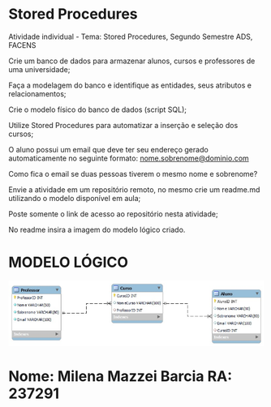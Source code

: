 # Stored Procedures
Atividade individual - Tema: Stored Procedures, Segundo Semestre ADS, FACENS

Crie um banco de dados para armazenar alunos, cursos e professores de uma
universidade;

Faça a modelagem do banco e identifique as entidades, seus atributos e relacionamentos;

Crie o modelo físico do banco de dados (script SQL);

Utilize Stored Procedures para automatizar a inserção e seleção dos cursos;

O aluno possui um email que deve ter seu endereço gerado automaticamente no seguinte formato:
nome.sobrenome@dominio.com

Como fica o email se duas pessoas tiverem o mesmo nome e sobrenome?

Envie a atividade em um repositório remoto, no mesmo crie um readme.md utilizando o modelo disponível em aula;

Poste somente o link de acesso ao repositório nesta atividade;

No readme insira a imagem do modelo lógico criado.


# MODELO LÓGICO

![Screenshot of a comment on a GitHub issue showing an image, added in the Markdown, of an Octocat smiling and raising a tentacle.](https://github.com/milenabarcia/Stored_Procedures/blob/main/Stored_Procedures1.jpg?raw=true)


# Nome: Milena Mazzei Barcia RA: 237291
